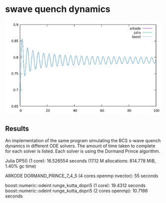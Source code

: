 # swave quench dynamics

![](sample_fig.png)

## Results
An implementation of the same program simulating the BCS s-wave quench dynamics
in different ODE solvers. The amount of time taken to complete for each solver is listed.
Each solver is using the Dormand Prince algorithm.

Julia DP5() (1 core): 16.526554 seconds (17.12 M allocations: 814.778 MiB, 1.40% gc time)

ARKODE DORMAND_PRINCE_7_4_5 (4 cores openmp nvector): 55 seconds

boost::numeric::odeint runge_kutta_dopri5 (1 core): 19.4312 seconds
boost::numeric::odeint runge_kutta_dopri5 (2 cores openmp): 10.7186 seconds
